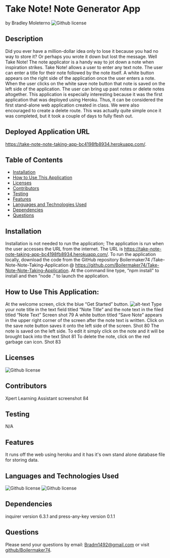 # Take Note! Note Generator App 
  by  Bradley Moleterno    ![Github license](https://img.shields.io/badge/license-MIT-blue.svg)
## Description
Did you ever have a million-dollar idea only to lose it because you had no way to store it? Or perhaps you wrote it down but lost the message.  Well Take Note! The note applicator is a handy way to jot down a note when inspiration strikes. Take Note! allows a user to enter any text note. The user can enter a title for their note followed by the note itself. A white button appears on the right side of the application once the user enters a note. When the user clicks on the white save note button that note is saved on the left side of the application. The user can bring up past notes or delete notes altogether. This application is especially interesting because it was the first application that was deployed using Heroku. Thus, it can be considered the first stand-alone web application created in class. We were also encouraged to create a delete route. This was actually quite simple once it was completed, but it took a couple of days to fully flesh out. 
## Deployed Application URL
  https://take-note-note-taking-app-bc4198fb8934.herokuapp.com/.
## Table of Contents
* [Installation](#installation)
* [How to Use This Application](#how-to-use-this-application)
* [Licenses](#Licenses)
* [Contributors](#contributors)
* [Testing](#testing)
* [Features](#features)
* [Languages and Technologies Used](#languages-and-technologies-used)
* [Dependencies](#dependencies)
* [Questions](#questions)

## Installation
Installation is not needed to run the application; The application is run when the user accesses the URL from the internet. The URL is  https://take-note-note-taking-app-bc4198fb8934.herokuapp.com/. To run the application locally, download the code from the GitHub repository Boilermaker74 /Take-Note-Note-Taking-Application @ https://github.com/Boilermaker74/Take-Note-Note-Taking-Application.  At the command line type, “npm install" to install and then “node .” to launch the application. 
## How to Use This Application:
At the welcome screen, click the blue “Get Started” button. ![alt-text](assets/images/Screenshot(78).png) Type your note title in the text field titled “Note Title” and the note text in the filed titled “Note Text” Screen shot 79 A white button titled “Save Note” appears in the upper right corner of the screen after the note text is written. Click on the save note button saves it onto the left side of the screen.  Shot 80  The note is saved on the left side. To edit it simply click on the note and it will be brought back into the text  Shot 81 To delete the note, click on the red garbage can icon. Shot 83 
## Licenses
![Github license](https://img.shields.io/badge/license-MIT-blue.svg)
## Contributors
Xpert Learning Assistant screenshot 84
## Testing
N/A
## Features
It runs off the web using heroku and it has it's own stand alone database file for storing data.
## Languages and Technologies Used
![Github license](https://img.shields.io/badge/Language-HTML,CSS,JavaScript-blue.svg)
![Github license](https://img.shields.io/badge/Technology-N/A-blue.svg)
## Dependencies
inquirer version 6.3.1 and press-any-key version 0.1.1 
## Questions
Please send your questions by email:  Bradm1492@gmail.com or visit [github/Boilermaker74](https://github.com/Boilermaker74).
